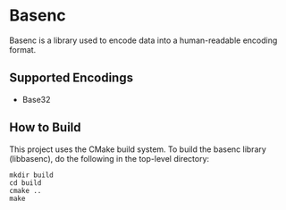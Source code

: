 Basenc
======

Basenc is a library used to encode data into a human-readable encoding format.

Supported Encodings
-------------------

- Base32

How to Build
------------

This project uses the CMake build system. To build the basenc library
(libbasenc), do the following in the top-level directory:

	mkdir build
	cd build
	cmake ..
	make

